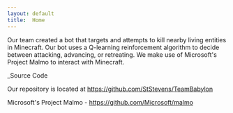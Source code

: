 ```yaml
---
layout: default
title:  Home
---
```


Our team created a bot that targets and attempts to kill nearby living entities in Minecraft. Our bot uses a Q-learning reinforcement algorithm to decide between attacking, advancing, or retreating. We make use of Microsoft's Project Malmo to interact with Minecraft.

_Source Code

Our repository is located at https://github.com/StStevens/TeamBabylon

Microsoft's Project Malmo - https://github.com/Microsoft/malmo

